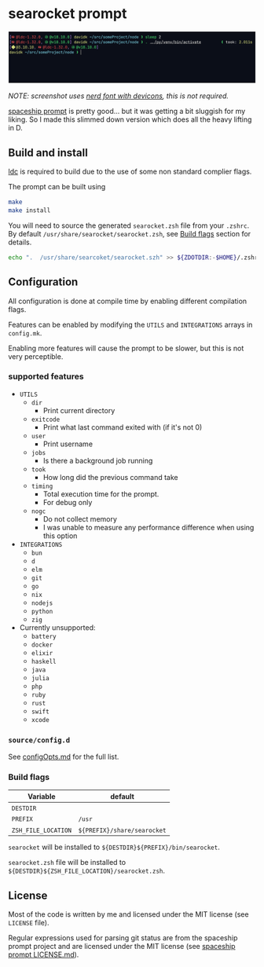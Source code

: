 # searocket prompt

![screenshot of using searocket](screenshot.png)

_NOTE: screenshot uses [nerd font with devicons](https://www.nerdfonts.com/),
this is not required._

[spaceship prompt](https://github.com/spaceship-prompt/spaceship-prompt) is
pretty good... but it was getting a bit sluggish for my liking. So I made this
slimmed down version which does all the heavy lifting in D.

## Build and install

[ldc](https://github.com/ldc-developers/ldc#installation) is required to build
due to the use of some non standard complier flags.

The prompt can be built using

``` sh
make
make install
```

You will need to source the generated `searocket.zsh` file from your `.zshrc`.
By default `/usr/share/searocket/searocket.zsh`, see
[Build flags](#build-flags) section for details.

``` sh
echo ".  /usr/share/searcoket/searocket.szh" >> ${ZDOTDIR:-$HOME}/.zshrc"
```

## Configuration

All configuration is done at compile time by enabling different compilation flags.

Features can be enabled by modifying the `UTILS` and `INTEGRATIONS` arrays
in `config.mk`.

Enabling more features will cause the prompt to be slower, but this is not
very perceptible.

### supported features

* `UTILS`
  * `dir`
    * Print current directory
  * `exitcode`
    * Print what last command exited with (if it's not 0)
  * `user`
    * Print username
  * `jobs`
    * Is there a background job running
  * `took`
    * How long did the previous command take
  * `timing`
    * Total execution time for the prompt.
    * For debug only
  * `nogc`
    * Do not collect memory
    * I was unable to measure any performance difference when using this option
* `INTEGRATIONS`
  * `bun`
  * `d`
  * `elm`
  * `git`
  * `go`
  * `nix`
  * `nodejs`
  * `python`
  * `zig`
* Currently unsupported:
  * `battery`
  * `docker`
  * `elixir`
  * `haskell`
  * `java`
  * `julia`
  * `php`
  * `ruby`
  * `rust`
  * `swift`
  * `xcode`

### `source/config.d`

See [configOpts.md](configOpts.md) for the full list.

### Build flags

| Variable            | default                     |
| ------------------- | --------------------------- |
| `DESTDIR`           | ` `                         |
| `PREFIX`            | `/usr`                      |
| `ZSH_FILE_LOCATION` | `${PREFIX}/share/searocket` |


`searocket` will be installed to `${DESTDIR}${PREFIX}/bin/searocket`.

`searocket.zsh` file will be installed to `${DESTDIR}${ZSH_FILE_LOCATION}/searocket.zsh`.

## License

Most of the code is written by me and licensed under the MIT license (see
`LICENSE` file).

Regular expressions used for parsing git status are from the spaceship prompt
project and are licensed under the MIT license (see [spaceship prompt
LICENSE.md](https://github.com/spaceship-prompt/spaceship-prompt/blob/master/LICENSE.md)).

